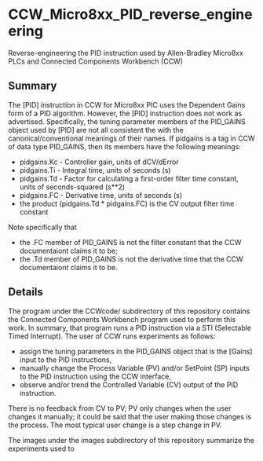 # CCW_Micro8xx_PID_reverse_engineering

Reverse-engineering the PID instruction used by Allen-Bradley Micro8xx PLCs and Connected Components Workbench (CCW)

## Summary

The [PID] instruction in CCW for Micro8xx PIC uses the Dependent Gains form of a PID algorithm.  However, the [PID] instruction does not work as advertised.  Specifically, the tuning parameter members of the PID_GAINS object used by [PID] are not all consistent the with the canonical/conventional meanings of their names.  If pidgains is a tag in CCW of data type PID_GAINS, then its members have the following meanings:

* pidgains.Kc - Controller gain, units of dCV/dError
* pidgains.Ti - Integral time, units of seconds (s)
* pidgains.Td - Factor for calculating a first-order filter time constant, units of seconds-squared (s**2)
* pidgains.FC - Derivative time, units of seconds (s)
* the product (pidgains.Td * pidgains.FC) is the CV output filter time constant

Note specifically that

* the .FC member of PID_GAINS is not the filter constant that the CCW documentaiont claims it to be;
* the .Td member of PID_GAINS is not the derivative time that the CCW documentaiont claims it to be.

## Details

The program under the CCWcode/ subdirectory of this repository contains the Connected Components Workbench program used to perform this work.  In summary, that program runs a PID instruction via a STI (Selectable Timed Interrupt).  The user of CCW runs experiments as follows:

* assign the tuning parameters in the PID_GAINS object that is the [Gains] input to the PID instructions,
* manually change the Process Variable (PV) and/or SetPoint (SP) inputs to the PID instruction using the CCW interface,
* observe and/or trend the Controlled Variable (CV) output of the PID instruction.

There is no feedback from CV to PV; PV only changes when the user changes it manually; it could be said that the user making those changes is the process.  The most typical user change is a step change in PV.

The images under the images subdirectory of this repository summarize the experiments used to 
